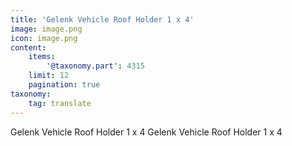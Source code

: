 ```yaml
---
title: 'Gelenk Vehicle Roof Holder 1 x 4'
image: image.png
icon: image.png
content:
    items:
        '@taxonomy.part': 4315
    limit: 12
    pagination: true
taxonomy:
    tag: translate
---
```


Gelenk Vehicle Roof Holder 1 x 4
Gelenk Vehicle Roof Holder 1 x 4
